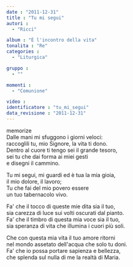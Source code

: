 ```yaml
---
date : "2011-12-31"
title : "Tu mi segui"
autori : 
  - "Ricci"

album : "È l'incontro della vita"
tonalita : "Re"
categories : 
  - "Liturgica"

gruppo : 
  - ""

momenti : 
  - "Comunione"

video : 
identificatore : "tu_mi_segui"
data_revisione : "2011-12-31"
---
```

  
  
  
  
  
  
  
  
  
memorize  
Dalle mani mi sfuggono i giorni veloci:  
raccoglili tu, mio Signore, la vita ti dono.  
Dentro al cuore ti tengo sei il grande tesoro,  
sei tu che dai forma ai miei gesti  
e disegni il cammino.  
  
  
Tu mi segui, mi guardi ed è tua la mia gioia,   
il mio dolore, il lavoro;   
Tu che fai del mio povero essere  
un tuo tabernacolo vivo.  
  
  
Fa' che il tocco di queste mie dita sia il tuo,  
sia carezza di luce sui volti oscurati dal pianto.  
Fa' che il timbro di questa mia voce sia il tuo,  
sia speranza di vita che illumina i cuori più soli.  
  
  
Che con questa mia vita il tuo amore ritorni  
nel mondo assetato dell'acqua che solo tu doni.  
Fa' che io possa portare sapienza e bellezza,  
che splenda sul nulla di me la realtà di Maria.  
  
  
  
  
  
  
  
  
  
  
